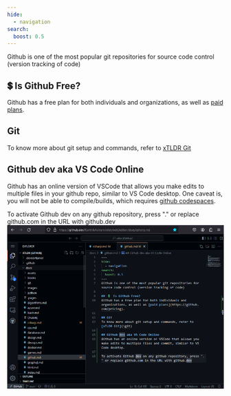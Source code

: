 ```yaml
---
hide:
  - navigation
search:
  boost: 0.5
---
```

Github is one of the most popular git repositories for source code control (version tracking of code)

## 💲 Is Github Free?
Github has a free plan for both individuals and organizations, as well as [paid plans](https://github.com/pricing).

## Git
To know more about git setup and commands, refer to [xTLDR Git](\git)

## Github dev aka VS Code Online
Github has an online version of VSCode that allows you make edits to multiple files in your github repo, similar to VS Code desktop. One caveat is, you will not be able to compile/builds, which requires [github codespaces](https://github.com/features/codespaces).

To activate Github dev on any github repository, press "." or replace github.com in the URL with github.dev
![Github Dev](\images\github\githubdev.png)